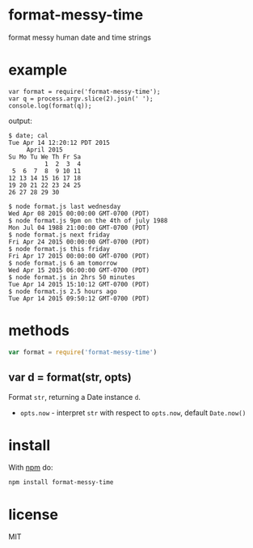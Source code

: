 # format-messy-time

format messy human date and time strings



# example

```
var format = require('format-messy-time');
var q = process.argv.slice(2).join(' ');
console.log(format(q));
```

output:

```
$ date; cal
Tue Apr 14 12:20:12 PDT 2015
     April 2015       
Su Mo Tu We Th Fr Sa  
          1  2  3  4  
 5  6  7  8  9 10 11  
12 13 14 15 16 17 18  
19 20 21 22 23 24 25  
26 27 28 29 30        
                      
$ node format.js last wednesday
Wed Apr 08 2015 00:00:00 GMT-0700 (PDT)
$ node format.js 9pm on the 4th of july 1988
Mon Jul 04 1988 21:00:00 GMT-0700 (PDT)
$ node format.js next friday
Fri Apr 24 2015 00:00:00 GMT-0700 (PDT)
$ node format.js this friday
Fri Apr 17 2015 00:00:00 GMT-0700 (PDT)
$ node format.js 6 am tomorrow
Wed Apr 15 2015 06:00:00 GMT-0700 (PDT)
$ node format.js in 2hrs 50 minutes
Tue Apr 14 2015 15:10:12 GMT-0700 (PDT)
$ node format.js 2.5 hours ago
Tue Apr 14 2015 09:50:12 GMT-0700 (PDT)
```

# methods

``` js
var format = require('format-messy-time')
```

## var d = format(str, opts)

Format `str`, returning a Date instance `d`.

* `opts.now` - interpret `str` with respect to `opts.now`, default `Date.now()`

# install

With [npm](https://npmjs.org) do:

```
npm install format-messy-time
```

# license

MIT
